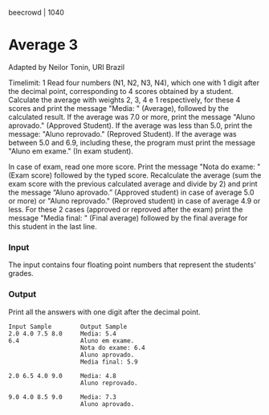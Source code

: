 beecrowd | 1040
# Average 3
Adapted by Neilor Tonin, URI  Brazil

Timelimit: 1
Read four numbers (N1, N2, N3, N4), which one with 1 digit after the decimal point, corresponding to 4 scores obtained by a student. Calculate the average with weights 2, 3, 4 e 1 respectively, for these 4 scores and print the message "Media: " (Average), followed by the calculated result. If the average was 7.0 or more, print the message "Aluno aprovado." (Approved Student). If the average was less than 5.0, print the message: "Aluno reprovado." (Reproved Student). If the average was between 5.0 and 6.9, including these, the program must print the message "Aluno em exame." (In exam student).

In case of exam, read one more score. Print the message "Nota do exame: " (Exam score) followed by the typed score. Recalculate the average (sum the exam score with the previous calculated average and divide by 2) and print the message “Aluno aprovado.” (Approved student) in case of average 5.0 or more) or "Aluno reprovado." (Reproved student) in case of average 4.9 or less. For these 2 cases (approved or reproved after the exam) print the message "Media final: " (Final average) followed by the final average for this student in the last line.

### Input
The input contains four floating point numbers that represent the students' grades.

### Output
Print all the answers with one digit after the decimal point.

```
Input Sample	    Output Sample
2.0 4.0 7.5 8.0     Media: 5.4
6.4                 Aluno em exame.
                    Nota do exame: 6.4
                    Aluno aprovado.
                    Media final: 5.9

2.0 6.5 4.0 9.0     Media: 4.8
                    Aluno reprovado.

9.0 4.0 8.5 9.0     Media: 7.3
                    Aluno aprovado.
```